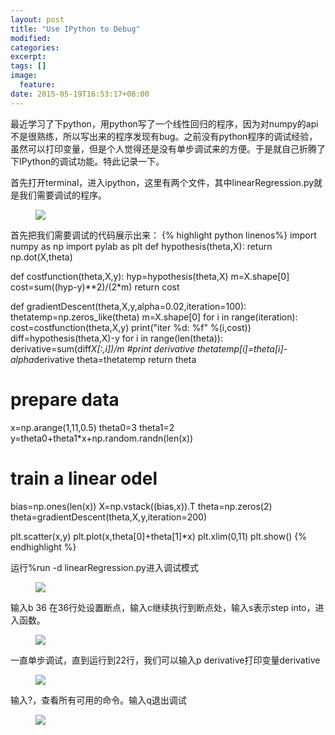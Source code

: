```yaml
---
layout: post
title: "Use IPython to Debug"
modified:
categories: 
excerpt:
tags: []
image:
  feature:
date: 2015-05-19T16:53:17+08:00
---
```


最近学习了下python，用python写了一个线性回归的程序，因为对numpy的api不是很熟练，所以写出来的程序发现有bug。之前没有python程序的调试经验，虽然可以打印变量，但是个人觉得还是没有单步调试来的方便。于是就自己折腾了下IPython的调试功能。特此记录一下。

首先打开terminal，进入ipython，这里有两个文件，其中linearRegression.py就是我们需要调试的程序。

<figure>
	<a href="http://cdn1.snapgram.co/imgs/2015/05/19/screenshot.png">
		<img src="http://cdn1.snapgram.co/imgs/2015/05/19/screenshot.png">
	</a>
</figure>

首先把我们需要调试的代码展示出来：
{% highlight python linenos%}
import numpy as np
import pylab as plt
def hypothesis(theta,X):
    return np.dot(X,theta)

def costfunction(theta,X,y):
    hyp=hypothesis(theta,X)
    m=X.shape[0]
    cost=sum((hyp-y)**2)/(2*m)
    return cost

def gradientDescent(theta,X,y,alpha=0.02,iteration=100):
    thetatemp=np.zeros_like(theta)
    m=X.shape[0]
    for i in range(iteration):
        cost=costfunction(theta,X,y)
        print("iter %d: %f" %(i,cost))
        diff=hypothesis(theta,X)-y
        for i in range(len(theta)):
            derivative=sum(diff*X[:,i])/m
            #print derivative
            thetatemp[i]=theta[i]-alpha*derivative
        theta=thetatemp
    return theta

# prepare data 
x=np.arange(1,11,0.5)
theta0=3
theta1=2
y=theta0+theta1*x+np.random.randn(len(x))

# train a linear odel
bias=np.ones(len(x))
X=np.vstack((bias,x)).T
theta=np.zeros(2)
theta=gradientDescent(theta,X,y,iteration=200)

plt.scatter(x,y)
plt.plot(x,theta[0]+theta[1]*x)
plt.xlim(0,11)
plt.show()
{% endhighlight %}

运行%run -d linearRegression.py进入调试模式
<figure>
	<a href="http://cdn2.snapgram.co/imgs/2015/05/19/2015-05-195.48.21.png"><img src="http://cdn2.snapgram.co/imgs/2015/05/19/2015-05-195.48.21.png">
	</a>
</figure>

输入b 36 在36行处设置断点，输入c继续执行到断点处，输入s表示step into，进入函数。
<figure>
	<a href="http://cdn1.snapgram.co/imgs/2015/05/19/2015-05-195.55.06.png"><img src="http://cdn1.snapgram.co/imgs/2015/05/19/2015-05-195.55.06.png"></a>
</figure>

一直单步调试，直到运行到22行，我们可以输入p derivative打印变量derivative
<figure>
	<a href="http://cdn2.snapgram.co/imgs/2015/05/19/2015-05-196.09.45.png"><img src="http://cdn2.snapgram.co/imgs/2015/05/19/2015-05-196.09.45.png"></a>
</figure>

输入?，查看所有可用的命令。输入q退出调试
<figure>
	<a href="http://cdn1.snapgram.co/imgs/2015/05/19/2015-05-196.12.28.png"><img src="http://cdn1.snapgram.co/imgs/2015/05/19/2015-05-196.12.28.png"></a>
</figure>
